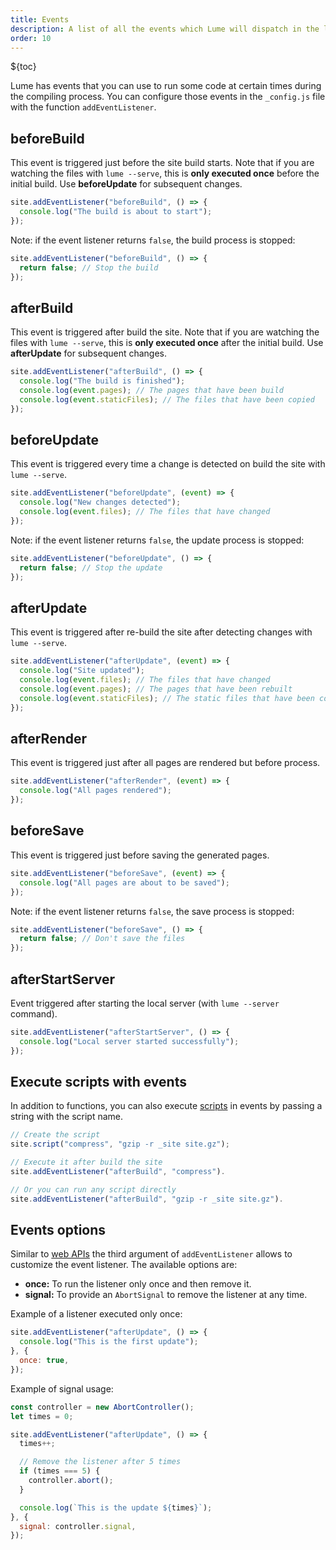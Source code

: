 ```yaml
---
title: Events
description: A list of all the events which Lume will dispatch in the lifecycle
order: 10
---
```


${toc}

Lume has events that you can use to run some code at certain times during the
compiling process. You can configure those events in the `_config.js` file with
the function `addEventListener`.

## beforeBuild

This event is triggered just before the site build starts. Note that if you are
watching the files with `lume --serve`, this is **only executed once** before
the initial build. Use **beforeUpdate** for subsequent changes.

```js
site.addEventListener("beforeBuild", () => {
  console.log("The build is about to start");
});
```

Note: if the event listener returns `false`, the build process is stopped:

```js
site.addEventListener("beforeBuild", () => {
  return false; // Stop the build
});
```

## afterBuild

This event is triggered after build the site. Note that if you are watching the
files with `lume --serve`, this is **only executed once** after the initial
build. Use **afterUpdate** for subsequent changes.

```js
site.addEventListener("afterBuild", () => {
  console.log("The build is finished");
  console.log(event.pages); // The pages that have been build
  console.log(event.staticFiles); // The files that have been copied
});
```

## beforeUpdate

This event is triggered every time a change is detected on build the site with
`lume --serve`.

```js
site.addEventListener("beforeUpdate", (event) => {
  console.log("New changes detected");
  console.log(event.files); // The files that have changed
});
```

Note: if the event listener returns `false`, the update process is stopped:

```js
site.addEventListener("beforeUpdate", () => {
  return false; // Stop the update
});
```

## afterUpdate

This event is triggered after re-build the site after detecting changes with
`lume --serve`.

```js
site.addEventListener("afterUpdate", (event) => {
  console.log("Site updated");
  console.log(event.files); // The files that have changed
  console.log(event.pages); // The pages that have been rebuilt
  console.log(event.staticFiles); // The static files that have been copied again
});
```

## afterRender

This event is triggered just after all pages are rendered but before process.

```js
site.addEventListener("afterRender", (event) => {
  console.log("All pages rendered");
});
```

## beforeSave

This event is triggered just before saving the generated pages.

```js
site.addEventListener("beforeSave", (event) => {
  console.log("All pages are about to be saved");
});
```

Note: if the event listener returns `false`, the save process is stopped:

```js
site.addEventListener("beforeSave", () => {
  return false; // Don't save the files
});
```

## afterStartServer

Event triggered after starting the local server (with `lume --server` command).

```js
site.addEventListener("afterStartServer", () => {
  console.log("Local server started successfully");
});
```

## Execute scripts with events

In addition to functions, you can also execute [scripts](scripts.md) in events
by passing a string with the script name.

```js
// Create the script
site.script("compress", "gzip -r _site site.gz");

// Execute it after build the site
site.addEventListener("afterBuild", "compress").

// Or you can run any script directly
site.addEventListener("afterBuild", "gzip -r _site site.gz").
```

## Events options

Similar to
[web APIs](https://developer.mozilla.org/en-US/docs/Web/API/EventTarget/addEventListener)
the third argument of `addEventListener` allows to customize the event listener.
The available options are:

- **once:** To run the listener only once and then remove it.
- **signal:** To provide an `AbortSignal` to remove the listener at any time.

Example of a listener executed only once:

```js
site.addEventListener("afterUpdate", () => {
  console.log("This is the first update");
}, {
  once: true,
});
```

Example of signal usage:

```js
const controller = new AbortController();
let times = 0;

site.addEventListener("afterUpdate", () => {
  times++;

  // Remove the listener after 5 times
  if (times === 5) {
    controller.abort();
  }

  console.log(`This is the update ${times}`);
}, {
  signal: controller.signal,
});
```
